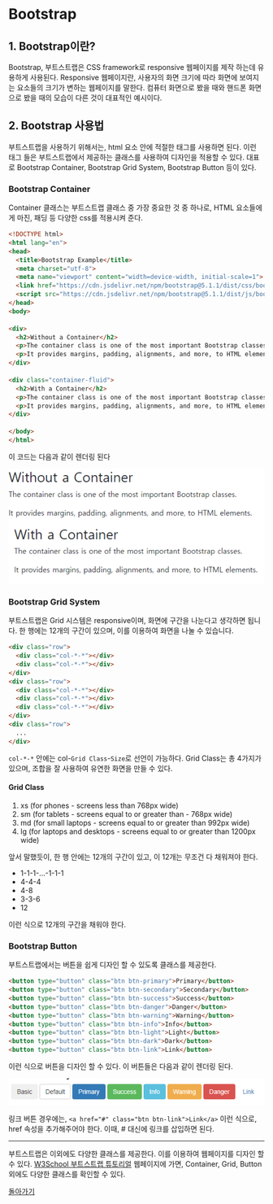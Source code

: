 # Bootstrap
## 1. Bootstrap이란?

Bootstrap, 부트스트랩은 CSS framework로 responsive 웹페이지를 제작 하는데 유용하게 사용된다. Responsive 웹페이지란, 사용자의 화면 크기에 따라 화면에 보여지는 요소들의 크기가 변하는 웹페이지를 말한다. 컴퓨터 화면으로 봤을 때와 핸드폰 화면으로 봤을 때의 모습이 다른 것이 대표적인 예시이다.

## 2. Bootstrap 사용법

부트스트랩을 사용하기 위해서는, html 요소 안에 적절한 태그를 사용하면 된다. 이런 태그 들은 부트스트랩에서 제공하는 클래스를 사용하여 디자인을 적용할 수 있다. 
대표로 Bootstrap Container, Bootstrap Grid System, Bootstrap Button 등이 있다.

### Bootstrap Container

Container 클래스는 부트스트랩 클래스 중 가장 중요한 것 중 하나로, HTML 요소들에게 마진, 패딩 등 다양한 css를 적용시켜 준다.
    
``` html
<!DOCTYPE html>
<html lang="en">
<head>
  <title>Bootstrap Example</title>
  <meta charset="utf-8">
  <meta name="viewport" content="width=device-width, initial-scale=1">
  <link href="https://cdn.jsdelivr.net/npm/bootstrap@5.1.1/dist/css/bootstrap.min.css" rel="stylesheet">
  <script src="https://cdn.jsdelivr.net/npm/bootstrap@5.1.1/dist/js/bootstrap.bundle.min.js"></script>
</head>
<body>

<div> 
  <h2>Without a Container</h2>
  <p>The container class is one of the most important Bootstrap classes.</p>
  <p>It provides margins, padding, alignments, and more, to HTML elements.</p>
</div>

<div class="container-fluid"> 
  <h2>With a Container</h2>
  <p>The container class is one of the most important Bootstrap classes.</p>
  <p>It provides margins, padding, alignments, and more, to HTML elements.</p>
</div>

</body>
</html>
```

이 코드는 다음과 같이 렌더링 된다

![1690186526703](image/bootstrap/1690186526703.png)


### Bootstrap Grid System

부트스트랩은 Grid 시스템은 responsive이며, 화면에 구간을 나눈다고 생각하면 됩니다. 한 행에는 12개의 구간이 있으며, 이를 이용하여 화면을 나눌 수 있습니다. 
    
```html
<div class="row">
  <div class="col-*-*"></div>
  <div class="col-*-*"></div>
</div>
<div class="row">
  <div class="col-*-*"></div>
  <div class="col-*-*"></div>
  <div class="col-*-*"></div>
</div>
<div class="row">
  ...
</div>
```
`col-*-*` 안에는 col-`Grid Class`-`Size`로 선언이 가능하다. Grid Class는 총 4가지가 있으며, 조합을 잘 사용하여 유연한 화면을 만들 수 있다.

#### Grid Class
1. xs (for phones - screens less than 768px wide)
1. sm (for tablets - screens equal to or greater than - 768px wide)
1. md (for small laptops - screens equal to or greater than 992px wide)
1. lg (for laptops and desktops - screens equal to or greater than 1200px wide)

앞서 말했듯이, 한 행 안에는 12개의 구간이 있고, 이 12개는 무조건 다 채워져야 한다. 

- 1-1-1-...-1-1-1
- 4-4-4
- 4-8
- 3-3-6
- 12

이런 식으로 12개의 구간을 채워야 한다. 

### Bootstrap Button

부트스트랩에서는 버튼을 쉽게 디자인 할 수 있도록 클래스를 제공한다. 

```html
<button type="button" class="btn btn-primary">Primary</button>
<button type="button" class="btn btn-secondary">Secondary</button>
<button type="button" class="btn btn-success">Success</button>
<button type="button" class="btn btn-danger">Danger</button>
<button type="button" class="btn btn-warning">Warning</button>
<button type="button" class="btn btn-info">Info</button>
<button type="button" class="btn btn-light">Light</button>
<button type="button" class="btn btn-dark">Dark</button>
<button type="button" class="btn btn-link">Link</button>
```

이런 식으로 버튼을 디자인 할 수 있다. 이 버튼들은 다음과 같이 렌더링 된다.

![1690187379051](image/bootstrap/1690187379051.png)

링크 버튼 경우에는, `<a href="#" class="btn btn-link">Link</a>` 이런 식으로, href 속성을 추가해주어야 한다. 이때, # 대신에 링크를 삽입하면 된다.

---

부트스트랩은 이외에도 다양한 클래스를 제공한다. 이를 이용하여 웹페이지를 디자인 할 수 있다. [W3School 부트스트랩 튜토리얼](https://www.w3schools.com/bootstrap/default.asp) 웹페이지에 가면, Container, Grid, Button 외에도 다양한 클래스를 확인할 수 있다.



[돌아가기](/README.md)